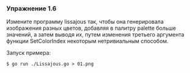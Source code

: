 ### Упражнение 1.6

Измените программу lissajous так, чтобы она генерировала изображения разных цветов,
добавляя в палитру palette больше значений, а затем выводя их,
путем изменения третьего аргумента функции SetColorIndex
некоторым нетривиальным способом.

Запуск примера:
```shell
$ go run ./Lissajous.go > 01.png
```
